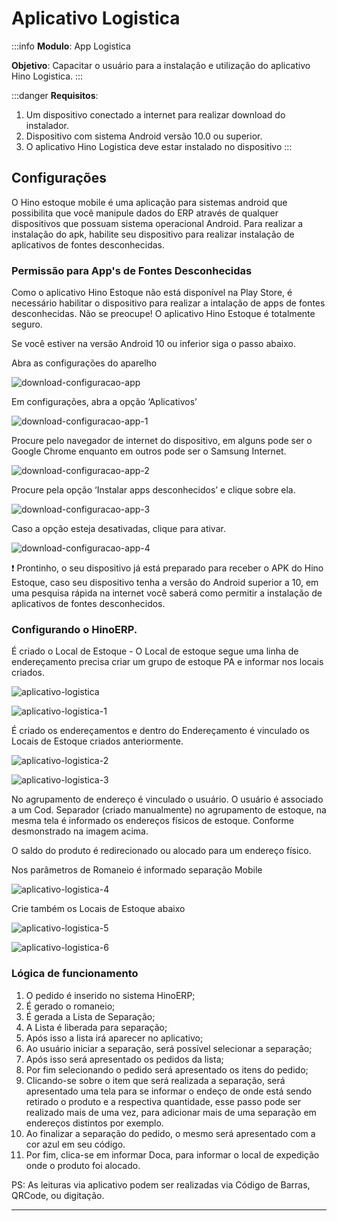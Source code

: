 # Aplicativo Logistica

:::info
**Modulo**: App Logistica

**Objetivo**: Capacitar o usuário para a instalação e  utilização do aplicativo Hino Logistica.
:::

:::danger
**Requisitos**: 

1. Um dispositivo conectado a internet para realizar download do instalador.
2. Dispositivo com sistema Android versão 10.0 ou superior.
3. O aplicativo Hino Logistica deve estar instalado no dispositivo
:::

## Configurações

O Hino estoque mobile é uma aplicação para sistemas android que possibilita que você manipule dados do ERP através de qualquer dispositivos que possuam sistema operacional Android. Para realizar a instalação do apk, habilite seu dispositivo para realizar instalação de aplicativos de fontes desconhecidas.

### Permissão para App's de Fontes Desconhecidas

Como o aplicativo Hino Estoque não está disponível na Play Store, é necessário habilitar o dispositivo para realizar a intalação de apps de fontes desconhecidas. Não se preocupe! O aplicativo Hino Estoque é totalmente seguro. 

Se você estiver na versão Android 10 ou inferior siga o passo abaixo.

Abra as configurações do aparelho

![download-configuracao-app](./img/aplicativo-logistica/download-configuracao-app.png)

Em configurações, abra a opção ‘Aplicativos’

![download-configuracao-app-1](./img/aplicativo-logistica/download-configuracao-app-1.png)

Procure pelo navegador de internet do dispositivo, em alguns pode ser o Google Chrome enquanto em outros pode ser o Samsung Internet.

![download-configuracao-app-2](./img/aplicativo-logistica/download-configuracao-app-2.png)

Procure pela opção ‘Instalar apps desconhecidos’ e clique sobre ela.

![download-configuracao-app-3](./img/aplicativo-logistica/download-configuracao-app-3.png)

Caso a opção esteja desativadas, clique para ativar.

![download-configuracao-app-4](./img/aplicativo-logistica/download-configuracao-app-4.png)

❗ Prontinho, o seu dispositivo já está preparado para receber o APK do Hino Estoque, caso seu dispositivo tenha a versão do Android superior a 10, em uma pesquisa rápida na internet você saberá como permitir a instalação de aplicativos  de fontes desconhecidos.

### Configurando o HinoERP.

É criado o Local de Estoque - O Local de estoque segue uma linha de endereçamento precisa criar um grupo de estoque PA e informar nos locais criados.

![aplicativo-logistica](./img/aplicativo-logistica/aplicativo-logistica.png)

![aplicativo-logistica-1](./img/aplicativo-logistica/aplicativo-logistica-1.png)

É criado os endereçamentos e dentro do Endereçamento é vinculado os Locais de Estoque criados anteriormente.
    
![aplicativo-logistica-2](./img/aplicativo-logistica/aplicativo-logistica-2.png)

![aplicativo-logistica-3](./img/aplicativo-logistica/aplicativo-logistica-3.png)
    
No agrupamento de endereço é vinculado o usuário. O usuário é associado a um Cod. Separador (criado manualmente) no agrupamento de estoque, na mesma tela é informado os endereços físicos de estoque. Conforme desmonstrado na imagem acima.

O saldo do produto é redirecionado ou alocado para um endereço físico.

Nos parâmetros de Romaneio é informado separação Mobile

![aplicativo-logistica-4](./img/aplicativo-logistica/aplicativo-logistica-4.png)

Crie também os Locais de Estoque abaixo

![aplicativo-logistica-5](./img/aplicativo-logistica/aplicativo-logistica-5.png)

![aplicativo-logistica-6](./img/aplicativo-logistica/aplicativo-logistica-6.png)

### Lógica de funcionamento

1. O pedido é inserido no sistema HinoERP;
2. É gerado o romaneio;
3. É gerada a Lista de Separação;
4. A Lista é liberada para separação;
5. Após isso a lista irá aparecer no aplicativo;
6. Ao usuário iniciar a separação, será possível selecionar a separação;
7. Após isso será apresentado os pedidos da lista;
8. Por fim selecionando o pedido será apresentado os itens do pedido;
9. Clicando-se sobre o item que será realizada a separação, será apresentado uma tela para se informar o endeço de onde está sendo retirado o produto e a respectiva quantidade, esse passo pode ser realizado mais de uma vez, para adicionar mais de uma separação em endereços distintos por exemplo.
10. Ao finalizar a separação do pedido, o mesmo será apresentado com a cor azul em seu código.
11. Por fim, clica-se em informar Doca, para informar o local de expedição onde o produto foi alocado.

PS: As leituras via aplicativo podem ser realizadas via Código de Barras, QRCode, ou digitação. 

---
